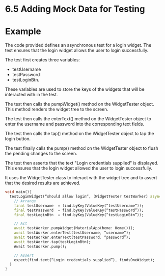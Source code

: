 # 6.5 Adding Mock Data for Testing

# Example

The code provided defines an asynchronous test for a login widget. 
The test ensures that the login widget allows the user to login successfully.

The test first creates three variables: 
* testUsername 
* testPassword 
* testLoginBtn. 

These variables are used to store the keys of the widgets that will be interacted with in the test.

The test then calls the pumpWidget() method on the WidgetTester object. 
This method renders the widget tree to the screen.

The test then calls the enterText() method on the WidgetTester object to enter the username and password into the corresponding text fields.

The test then calls the tap() method on the WidgetTester object to tap the login button.

The test finally calls the pump() method on the WidgetTester object to flush the pending changes to the screen.

The test then asserts that the text "Login credentials supplied" is displayed. This ensures that the login widget allowed the user to login successfully.

It uses the WidgetTester class to interact with the widget tree and to assert that the desired results are achieved.


```dart
void main(){
  testLoginWidget(“should allow login”, (WidgetTester testWorker) async {
    // Arrange
    final testUsername  = find.byKey(ValueKey(“testUsername”));
    final testPassword  = find.byKey(ValueKey(“testPassword”));
    final testLoginBtn  = find.byKey(ValueKey(“testLoginBtn”));

    // Act
    await testWorker.pumpWidget(MaterialApp(home: Home()));
    await testWorker.enterText(testUsername, “username”);
    await testWorker.enterText(testPassword, “password”);
    await testWorker.tap(testLoginBtn);
    Await testWorker.pump();

    // Assert
    expect(find.text(“Login credentials supplied”), findsOneWidget);
  }
}
```
